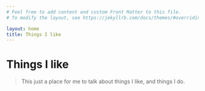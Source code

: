 ```yaml
---
# Feel free to add content and custom Front Matter to this file.
# To modify the layout, see https://jekyllrb.com/docs/themes/#overriding-theme-defaults

layout: home
title: Things I like
---
```


# Things I like

> This just a place for me to talk about things I like, and things I do.
